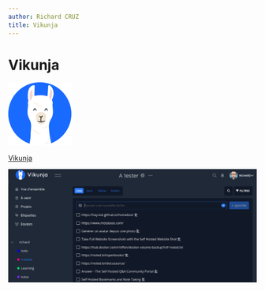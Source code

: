 ```yaml
---
author: Richard CRUZ
title: Vikunja
---
```


# Vikunja

![Logo Vikunja](../img/logo_vikunja.png)

[Vikunja](https://vikunja.io/)

![Vikunja](../img/vikunja.png)